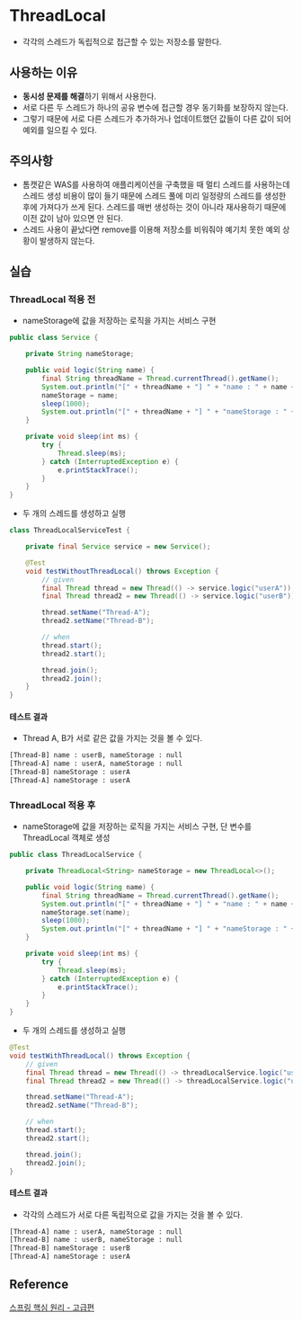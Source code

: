 # ThreadLocal

- 각각의 스레드가 독립적으로 접근할 수 있는 저장소를 말한다.

## 사용하는 이유

- **동시성 문제를 해결**하기 위해서 사용한다.
- 서로 다른 두 스레드가 하나의 공유 변수에 접근할 경우 동기화를 보장하지 않는다.
- 그렇기 때문에 서로 다른 스레드가 추가하거나 업데이트했던 값들이 다른 값이 되어 예외를 일으킬 수 있다.

## 주의사항

- 톰캣같은 WAS를 사용하여 애플리케이션을 구축했을 때 멀티 스레드를 사용하는데 스레드 생성 비용이 많이 들기 때문에 스레드 풀에 미리 일정량의 스레드를 생성한 후에 가져다가 쓰게 된다. 스레드를 매번 생성하는 것이 아니라 재사용하기 때문에 이전 값이 남아 있으면 안 된다.
- 스레드 사용이 끝났다면 remove를 이용해 저장소를 비워줘야 예기치 못한 예외 상황이 발생하지 않는다.

## 실습

### ThreadLocal 적용 전

- nameStorage에 값을 저장하는 로직을 가지는 서비스 구현

```java
public class Service {

	private String nameStorage;

	public void logic(String name) {
		final String threadName = Thread.currentThread().getName();
		System.out.println("[" + threadName + "] " + "name : " + name + ", nameStorage : " + nameStorage);
		nameStorage = name;
		sleep(1000);
		System.out.println("[" + threadName + "] " + "nameStorage : " + nameStorage);
	}

	private void sleep(int ms) {
		try {
			Thread.sleep(ms);
		} catch (InterruptedException e) {
			e.printStackTrace();
		}
	}
}
```

- 두 개의 스레드를 생성하고 실행

```java
class ThreadLocalServiceTest {

	private final Service service = new Service();

	@Test
	void testWithoutThreadLocal() throws Exception {
	    // given
		final Thread thread = new Thread(() -> service.logic("userA"));
		final Thread thread2 = new Thread(() -> service.logic("userB"));

		thread.setName("Thread-A");
		thread2.setName("Thread-B");

		// when
		thread.start();
		thread2.start();

		thread.join();
		thread2.join();
	}
}
```

#### 테스트 결과

- Thread A, B가 서로 같은 값을 가지는 것을 볼 수 있다.

``` bash
[Thread-B] name : userB, nameStorage : null
[Thread-A] name : userA, nameStorage : null
[Thread-B] nameStorage : userA
[Thread-A] nameStorage : userA
```

### ThreadLocal 적용 후

- nameStorage에 값을 저장하는 로직을 가지는 서비스 구현, 단 변수를 ThreadLocal 객체로 생성

```java
public class ThreadLocalService {

	private ThreadLocal<String> nameStorage = new ThreadLocal<>();

	public void logic(String name) {
		final String threadName = Thread.currentThread().getName();
		System.out.println("[" + threadName + "] " + "name : " + name + ", nameStorage : " + nameStorage.get());
		nameStorage.set(name);
		sleep(1000);
		System.out.println("[" + threadName + "] " + "nameStorage : " + nameStorage.get());
	}

	private void sleep(int ms) {
		try {
			Thread.sleep(ms);
		} catch (InterruptedException e) {
			e.printStackTrace();
		}
	}
}
```

- 두 개의 스레드를 생성하고 실행

```java
@Test
void testWithThreadLocal() throws Exception {
    // given
    final Thread thread = new Thread(() -> threadLocalService.logic("userA"));
    final Thread thread2 = new Thread(() -> threadLocalService.logic("userB"));

    thread.setName("Thread-A");
    thread2.setName("Thread-B");

    // when
    thread.start();
    thread2.start();

    thread.join();
    thread2.join();
}
```

#### 테스트 결과

- 각각의 스레드가 서로 다른 독립적으로 값을 가지는 것을 볼 수 있다.

```bash
[Thread-A] name : userA, nameStorage : null
[Thread-B] name : userB, nameStorage : null
[Thread-B] nameStorage : userB
[Thread-A] nameStorage : userA
```

## Reference

[스프링 핵심 원리 - 고급편](https://www.inflearn.com/course/%EC%8A%A4%ED%94%84%EB%A7%81-%ED%95%B5%EC%8B%AC-%EC%9B%90%EB%A6%AC-%EA%B3%A0%EA%B8%89%ED%8E%B8/dashboard)